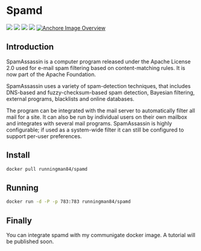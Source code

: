 Spamd
============

[![](https://images.microbadger.com/badges/version/runningman84/spamd.svg)](https://hub.docker.com/r/runningman84/spamd "Click to view the image on Docker Hub")
[![](https://images.microbadger.com/badges/image/runningman84/spamd.svg)](https://hub.docker.com/r/runningman84/spamd "Click to view the image on Docker Hub")
[![](https://img.shields.io/docker/stars/runningman84/spamd.svg)](https://hub.docker.com/r/runningman84/spamd "Click to view the image on Docker Hub")
[![](https://img.shields.io/docker/pulls/runningman84/spamd.svg)](https://hub.docker.com/r/runningman84/spamd "Click to view the image on Docker Hub")
[![Anchore Image Overview](https://anchore.io/service/badges/image/80566b17e1a770497c0c03bfbd383c86ef295e5045f1b0a5d592c9a752d63834)](https://anchore.io/image/dockerhub/runningman84%2Fspamd%3Alatest)

Introduction
----
SpamAssassin is a computer program released under the Apache License 2.0 used for e-mail spam filtering based on content-matching rules. It is now part of the Apache Foundation.

SpamAssassin uses a variety of spam-detection techniques, that includes DNS-based and fuzzy-checksum-based spam detection, Bayesian filtering, external programs, blacklists and online databases.

The program can be integrated with the mail server to automatically filter all mail for a site. It can also be run by individual users on their own mailbox and integrates with several mail programs. SpamAssassin is highly configurable; if used as a system-wide filter it can still be configured to support per-user preferences.

Install
----

```sh
docker pull runningman84/spamd
```

Running
----

```sh
docker run -d -P -p 783:783 runningman84/spamd
```

Finally
----
You can integrate spamd with my communigate docker image. A tutorial will be published soon.
